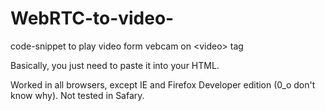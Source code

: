 # WebRTC-to-video-
code-snippet to play video form vebcam on &lt;video> tag

Basically, you just need to paste it into your HTML. 

Worked in all browsers, except IE and Firefox Developer edition (0_o don't know why).
Not tested in Safary. 
